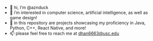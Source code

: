 - 👋 hi, I’m @aznduck
- 👀 i’m interested in computer science, artificial intelligence, as well as game design!
- 🌱 in this repository are projects showcasing my proficiency in Java, Python, C++, React Native, and more!
- 📫 please feel free to reach me at dhan6663@usc.edu

<!---
aznduck/aznduck is a ✨ special ✨ repository because its `README.md` (this file) appears on your GitHub profile.
You can click the Preview link to take a look at your changes.
--->
